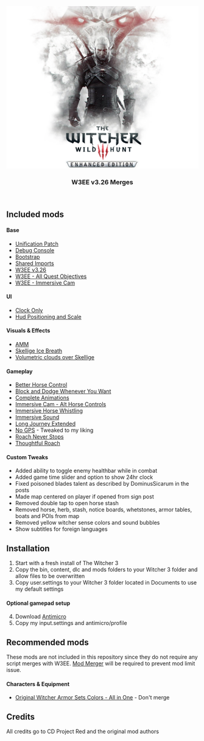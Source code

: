 <p align="center">
  <img src="./.github/banner.png" />

  <h3 align="center">
    W3EE v3.26 Merges
  </h3>
</p>

<br>

## Included mods

#### Base
- [Unification Patch](https://www.nexusmods.com/witcher3/mods/2134/?)
- [Debug Console](https://www.nexusmods.com/witcher3/mods/1555/?)
- [Bootstrap](https://www.nexusmods.com/witcher3/mods/2109/?)
- [Shared Imports](https://www.nexusmods.com/witcher3/mods/2110/?)
- [W3EE v3.26](https://www.nexusmods.com/witcher3/mods/2521/?)
- [W3EE - All Quest Objectives](https://www.nexusmods.com/witcher3/mods/2521/?)
- [W3EE - Immersive Cam](https://www.nexusmods.com/witcher3/mods/2521/?)

#### UI
- [Clock Only](https://www.nexusmods.com/witcher3/mods/1662/?)
- [Hud Positioning and Scale](https://www.nexusmods.com/witcher3/mods/861?)

#### Visuals & Effects
- [AMM](https://www.nexusmods.com/witcher3/mods/780?)
- [Skellige Ice Breath](https://www.nexusmods.com/witcher3/mods/1257/?)
- [Volumetric clouds over Skellige](https://www.nexusmods.com/witcher3/mods/1302/?)

#### Gameplay
- [Better Horse Control](https://www.nexusmods.com/witcher3/mods/2000?)
- [Block and Dodge Whenever You Want](https://www.nexusmods.com/witcher3/mods/1080/?)
- [Complete Animations](https://www.nexusmods.com/witcher3/mods/2632/?)
- [Immersive Cam - Alt Horse Controls](https://www.nexusmods.com/witcher3/mods/689/?)
- [Immersive Horse Whistling](https://www.nexusmods.com/witcher3/mods/2651/?)
- [Immersive Sound](https://www.nexusmods.com/witcher3/mods/1921/?)
- [Long Journey Extended](https://www.nexusmods.com/witcher3/mods/1630/?)
- [No GPS](https://www.nexusmods.com/witcher3/mods/1562/?) - Tweaked to my liking
- [Roach Never Stops](https://www.nexusmods.com/witcher3/mods/2288/?)
- [Thoughtful Roach](https://www.nexusmods.com/witcher3/mods/1586/?)

#### Custom Tweaks
- Added ability to toggle enemy healthbar while in combat
- Added game time slider and option to show 24hr clock
- Fixed poisoned blades talent as described by DominusSicarum in the posts
- Made map centered on player if opened from sign post
- Removed double tap to open horse stash
- Removed horse, herb, stash, notice boards, whetstones, armor tables, boats and POIs from map
- Removed yellow witcher sense colors and sound bubbles
- Show subtitles for foreign languages

## Installation
1. Start with a fresh install of The Witcher 3
2. Copy the bin, content, dlc and mods folders to your Witcher 3 folder and allow files to be overwritten
3. Copy user.settings to your Witcher 3 folder located in Documents to use my default settings

#### Optional gamepad setup
4. Download [Antimicro](https://github.com/AntiMicro/antimicro)
5. Copy my input.settings and antimicro/profile

## Recommended mods
These mods are not included in this repository since they do not require any script merges with W3EE. [Mod Merger](https://www.nexusmods.com/witcher3/mods/1931/?) will be required to prevent mod limit issue.

#### Characters & Equipment
- [Original Witcher Armor Sets Colors - All in One](https://www.nexusmods.com/witcher3/mods/1536/?) - Don't merge

## Credits
All credits go to CD Project Red and the original mod authors
